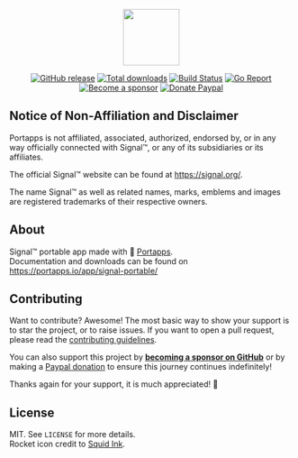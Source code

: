 <p align="center"><a href="https://portapps.io/app/signal-portable/" target="_blank"><img width="100" src="https://github.com/portapps/signal-portable/blob/master/res/papp.png"></a></p>

<p align="center">
  <a href="https://portapps.io/app/signal-portable/#download"><img src="https://img.shields.io/github/release/portapps/signal-portable.svg?style=flat-square" alt="GitHub release"></a>
  <a href="https://portapps.io/app/signal-portable/#download"><img src="https://img.shields.io/github/downloads/portapps/signal-portable/total.svg?style=flat-square" alt="Total downloads"></a>
  <a href="https://github.com/portapps/signal-portable/actions?workflow=build"><img src="https://img.shields.io/github/actions/workflow/status/portapps/signal-portable/build.yml?label=build&logo=github&style=flat-square" alt="Build Status"></a>
  <a href="https://goreportcard.com/report/github.com/portapps/signal-portable"><img src="https://goreportcard.com/badge/github.com/portapps/signal-portable?style=flat-square" alt="Go Report"></a>
  <br /><a href="https://github.com/sponsors/crazy-max"><img src="https://img.shields.io/badge/sponsor-crazy--max-181717.svg?logo=github&style=flat-square" alt="Become a sponsor"></a>
  <a href="https://www.paypal.me/crazyws"><img src="https://img.shields.io/badge/donate-paypal-00457c.svg?logo=paypal&style=flat-square" alt="Donate Paypal"></a>
</p>

## Notice of Non-Affiliation and Disclaimer

Portapps is not affiliated, associated, authorized, endorsed by, or in any way officially connected with Signal™,
or any of its subsidiaries or its affiliates.

The official Signal™ website can be found at https://signal.org/.

The name Signal™ as well as related names, marks, emblems and images are registered trademarks of their
respective owners.

## About

Signal™ portable app made with 🚀 [Portapps](https://portapps.io).<br />
Documentation and downloads can be found on https://portapps.io/app/signal-portable/

## Contributing

Want to contribute? Awesome! The most basic way to show your support is to star the project, or to raise issues. If
you want to open a pull request, please read the [contributing guidelines](https://portapps.io/doc/contribute/).

You can also support this project by [**becoming a sponsor on GitHub**](https://github.com/sponsors/crazy-max) or by
making a [Paypal donation](https://www.paypal.me/crazyws) to ensure this journey continues indefinitely!

Thanks again for your support, it is much appreciated! :pray:

## License

MIT. See `LICENSE` for more details.<br />
Rocket icon credit to [Squid Ink](http://thesquid.ink).
